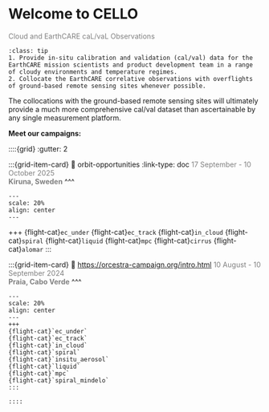 # Welcome to CELLO
<font color='grey'>Cloud and EarthCARE caL/vaL Observations</font>

```{admonition} Overall objectives of the CELLO campaigns
:class: tip
1. Provide in-situ calibration and validation (cal/val) data for the EarthCARE mission scientists and product development team in a range of cloudy environments and temperature regimes.
2. Collocate the EarthCARE correlative observations with overflights of ground-based remote sensing sites whenever possible.
```
The collocations with the ground-based remote sensing sites will ultimately provide a much more comprehensive cal/val dataset than ascertainable by any single measurement platform. 

**Meet our campaigns:**

::::{grid}
:gutter: 2

:::{grid-item-card} 
:link: orbit-opportunities
:link-type: doc
<font color='grey'>17 September - 10 October 2025 <br>
<b>Kiruna, Sweden</b></font>
^^^
```{figure} logos/LOGO_CELLO_ARCTIC_sized.png
---
scale: 20%
align: center
---
```
+++
{flight-cat}`ec_under`
{flight-cat}`ec_track`
{flight-cat}`in_cloud`
{flight-cat}`spiral`
{flight-cat}`liquid`
{flight-cat}`mpc`
{flight-cat}`cirrus`
{flight-cat}`alomar`
:::

:::{grid-item-card}
:link: https://orcestra-campaign.org/intro.html
<font color='grey'>10 August - 10 September 2024 <br>
<b>Praia, Cabo Verde</b></font>
^^^
```{figure} logos/LOGO_CELLO_ORCESTRA_sized.png
---
scale: 20%
align: center
---
+++
{flight-cat}`ec_under`
{flight-cat}`ec_track`
{flight-cat}`in_cloud`
{flight-cat}`spiral`
{flight-cat}`insitu_aerosol`
{flight-cat}`liquid`
{flight-cat}`mpc`
{flight-cat}`spiral_mindelo`
:::

::::

